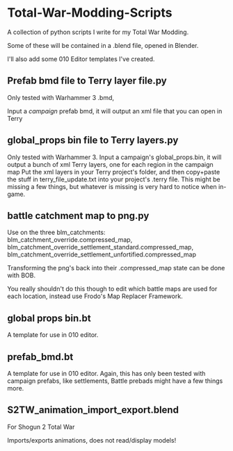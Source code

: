 # Total-War-Modding-Scripts
A collection of python scripts I write for my Total War Modding.

Some of these will be contained in a .blend file, opened in Blender.

I'll also add some 010 Editor templates I've created.


## Prefab bmd file to Terry layer file.py

Only tested with Warhammer 3 .bmd,

Input a *campaign* prefab bmd, it will output an xml file that you can open in Terry


## global_props bin file to Terry layers.py

Only tested with Warhammer 3.
Input a campaign's global_props.bin, it will output a bunch of xml Terry layers, one for each region in the campaign map
Put the xml layers in your Terry project's folder, and then copy+paste the stuff in terry_file_update.txt into your project's .terry file.
This might be missing a few things, but whatever is missing is very hard to notice when in-game.


## battle catchment map to png.py 

Use on the three blm_catchments: blm_catchment_override.compressed_map, blm_catchment_override_settlement_standard.compressed_map, blm_catchment_override_settlement_unfortified.compressed_map

Transforming the png's back into their .compressed_map state can be done with BOB.

You really shouldn't do this though to edit which battle maps are used for each location, instead use Frodo's Map Replacer Framework.

## global props bin.bt

A template for use in 010 editor.


## prefab_bmd.bt

A template for use in 010 editor. Again, this has only been tested with campaign prefabs, like settlements, Battle prebads might have a few things more.


## S2TW_animation_import_export.blend 

For Shogun 2 Total War

Imports/exports animations, does not read/display models!
